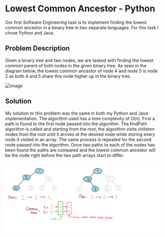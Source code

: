 # Lowest Common Ancestor - Python
Our first Software Engineering task is to implement finding the lowest common ancestor in a binary tree in two separate languages. For this task I chose Python and Java.

## Problem Description

Given a binary tree and two nodes, we are tasked with finding the lowest common parent of both nodes in the given binary tree. As seen in the diagram below, the lowest common ancestor of node 4 and node 5 is node 2 as both 4 and 5 share this node higher up in the binary tree.

![image](https://user-images.githubusercontent.com/42739046/95606153-d8bfa880-0a51-11eb-9282-5c1f838c7507.png)

## Solution
My solution to this problem was the same in both my Python and Java implementation. The algorithm used has a time complexity of O(n). 
First a path is found to the first node passed into the algorithm. The findPath algorithm is called and starting from the root, the algorithm visits children nodes from the root until it arrives at the desired node while storing every node it visited in an array. 
The same process is repeated for the second node passed into the algorithm. Once two paths to each of the nodes has been found the paths are compared and the lowest common ancestor will be the node right before the two path arrays start to differ.

![alt text](images/picdemo.png)
